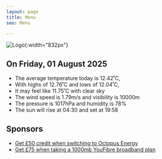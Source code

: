 ```yaml
---
layout: page
title: Menu
seo: Menu

---
```


![Logo](/images/logo.jpg){:width="832px"}

<!-- weather_marker starts -->
## On Friday, 01 August 2025

- The average temperature today is 12.42˚C,
- With highs of 12.76˚C and lows of 12.04˚C,
- It may feel like 11.75˚C with clear sky
- The wind speed is 1.79m/s and visibility is 10000m
- The pressure is 1017hPa and humidity is 78%
- The sun will rise at 04:30 and set at 19:58

<!-- weather_marker ends -->

## Sponsors

- [Get £50 credit when switching to Octopus Energy](https://bit.ly/3oD1nnS)
- [Get £75 when taking a 1000mb YouFibre broadband plan](https://aklam.io/91zWhU?)
